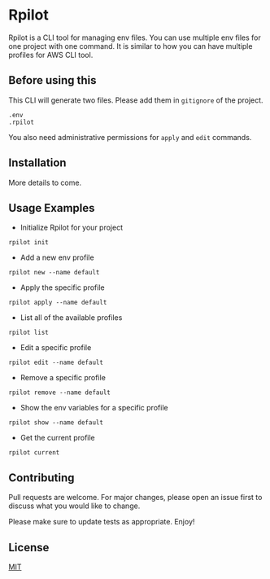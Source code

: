 # Rpilot

Rpilot is a CLI tool for managing env files. You can use multiple env files for one project with one command. It is similar to how you can have multiple profiles for AWS CLI tool.

## Before using this

This CLI will generate two files. Please add them in `gitignore` of the project.

```
.env
.rpilot
```

You also need administrative permissions for `apply` and `edit` commands.

## Installation

More details to come.

## Usage Examples

- Initialize Rpilot for your project

```
rpilot init
```

- Add a new env profile

```
rpilot new --name default
```

- Apply the specific profile

```
rpilot apply --name default
```

- List all of the available profiles

```
rpilot list
```

- Edit a specific profile

```
rpilot edit --name default
```

- Remove a specific profile

```
rpilot remove --name default
```

- Show the env variables for a specific profile

```
rpilot show --name default
```

- Get the current profile

```
rpilot current
```

## Contributing

Pull requests are welcome. For major changes, please open an issue first to discuss what you would like to change.

Please make sure to update tests as appropriate. Enjoy!

## License

[MIT](https://choosealicense.com/licenses/mit/)
